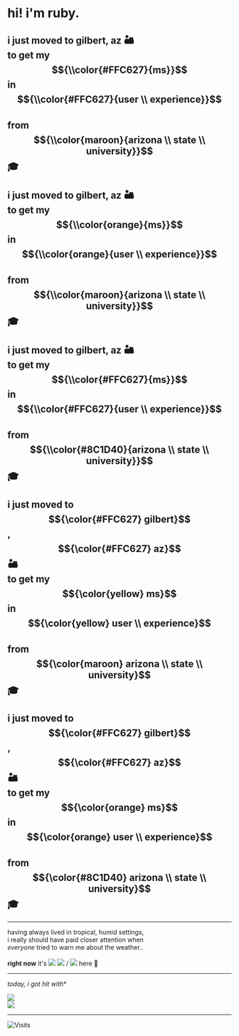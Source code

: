 # hi! i'm ruby. <br>

## i just moved to gilbert, az 🏜️ <br> to get my $${\\color{#FFC627}{ms}}$$ in $${\\color{#FFC627}{user \\ experience}}$$ <br> from $${\\color{maroon}{arizona \\ state \\ university}}$$ 🎓 <br>

## i just moved to gilbert, az 🏜️ <br> to get my $${\\color{orange}{ms}}$$ in $${\\color{orange}{user \\ experience}}$$ <br> from $${\\color{maroon}{arizona \\ state \\ university}}$$ 🎓 <br>

## i just moved to gilbert, az 🏜️ <br> to get my $${\\color{#FFC627}{ms}}$$ in $${\\color{#FFC627}{user \\ experience}}$$ <br> from $${\\color{#8C1D40}{arizona \\ state \\ university}}$$ 🎓 <br>

## i just moved to $${\color{#FFC627} gilbert}$$, $${\color{#FFC627} az}$$ 🏜️ <br> to get my $${\color{yellow} ms}$$ in $${\color{yellow} user \\ experience}$$ <br> from $${\color{maroon} arizona \\ state \\ university}$$ 🎓 <br>

## i just moved to $${\color{#FFC627} gilbert}$$, $${\color{#FFC627} az}$$ 🏜️ <br> to get my $${\color{orange} ms}$$ in $${\color{orange} user \\ experience}$$ <br> from $${\color{#8C1D40} arizona \\ state \\ university}$$ 🎓 <br>


---

having always lived in tropical, humid settings, <br> i really should have paid closer attention when <br> *everyone* tried to warn me about the weather.. <br> <br> 
**right now** it's <space> ![](https://wttr.in/Gilbert.png?format=%c) <space> ![](https://wttr.in/Gilbert.png?format=%t) / ![](https://wttr.in/Gilbert.png?format=%t&u) here 🫣 <br>

---

*today, i got hit with**

![](https://wttr.in/Gilbert.png?format=H:+%H°F,+L:+%L°F)  
![](https://wttr.in/Gilbert.png?format=H:+%HC°C,+L:+%LC°C)

---

![Visits](https://visitor-badge.laobi.icu/badge?page_id=rubyhassan)


<!--
**rubyhassan/rubyhassan** is a ✨ _special_ ✨ repository because its `README.md` (this file) appears on your GitHub profile.

Here are some ideas to get you started:

- 🔭 I’m currently working on ...
- 🌱 I’m currently learning ...
- 👯 I’m looking to collaborate on ...
- 🤔 I’m looking for help with ...
- 💬 Ask me about ...
- 📫 How to reach me: ...
- 😄 Pronouns: ...
- ⚡ Fun fact: ...
-->
